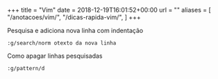 +++
title = "Vim"
date = 2018-12-19T16:01:52+00:00
url = ""
aliases = [
    "/anotacoes/vim/",
    "/dicas-rapida-vim/",
]
+++


Pesquisa e adiciona nova linha com indentação
```vim
:g/search/norm otexto da nova linha
```


Como apagar linhas pesquisadas
```vim
:g/pattern/d
```
